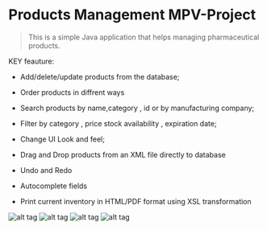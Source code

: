 # Products Management MPV-Project



>This is a simple Java application that helps managing pharmaceutical products.

KEY feauture:

* Add/delete/update products from the database;

* Order products in diffrent ways

* Search products by name,category , id or by manufacturing company;

* Filter by category , price stock availability , expiration date;

* Change UI Look and feel;

* Drag and Drop products from an XML file directly to database

* Undo and Redo 

* Autocomplete fields

* Print current inventory in HTML/PDF format using XSL transformation

![alt tag](http://s33.postimg.org/6jt81divz/drag_and_drop.png)
![alt tag](http://s33.postimg.org/k7clvg067/main_img.png)
![alt tag](http://s33.postimg.org/t7rcxelen/pdf_html.png)
![alt tag](http://s33.postimg.org/e6gc814v3/print.png)
